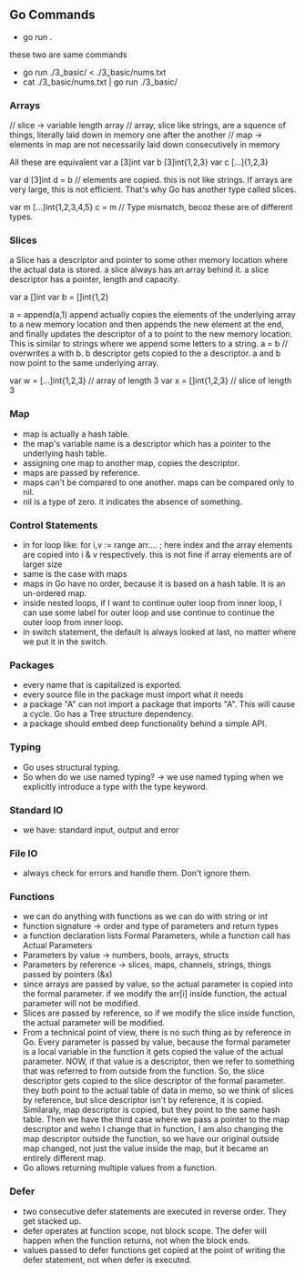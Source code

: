 ## Go Commands
 - go run .

 these two are same commands
 - go run ./3_basic/ < ./3_basic/nums.txt
 - cat ./3_basic/nums.txt | go run ./3_basic/






### Arrays
// slice -> variable length array
// array, slice like strings, are a squence of things, literally laid down in memory one after the another
// map -> elements in map are not necessarily laid down consecutively in memory

All these are equivalent
var a [3]int
var b [3]int{1,2,3}
var c [...]{1,2,3}

var d [3]int
d = b // elements are copied. this is not like strings. If arrays are very large, this is not efficient. That's why Go has another type called slices.

var m [...]int{1,2,3,4,5}
c = m // Type mismatch, becoz these are of different types.

### Slices
a Slice has a descriptor and pointer to some other memory location where the actual data is stored. a slice always has an array behind it.
a slice descriptor has a pointer, length and capacity. 

var a []int
var b = []int{1,2}

a = append(a,1)
append actually copies the elements of the underlying array to a new memory location and then appends the new element at the end, and finally updates the descriptor of a to point to the new memory location.
This is similar to strings where we append some letters to a string.
a = b // overwrites a with b. b descriptor gets copied to the a descriptor. a and b now point to the same underlying array. 

var w = [...]int{1,2,3} // array of length 3
var x = []int{1,2,3} // slice of length 3


### Map
- map is actually a hash table.
- the map's variable name is a descriptor which has a pointer to the underlying hash table.
- assigning one map to another map, copies the descriptor.
- maps are passed by reference.
- maps can't be compared to one another. maps can be compared only to nil.
- nil is a type of zero. it indicates the absence of something.

### Control Statements
- in for loop like: for i,v := range arr.... ; here index and the array elements are copied into i & v respectively. this is not fine if array elements are of larger size
- same is the case with maps
- maps in Go have no order, because it is based on a hash table. It is an un-ordered map.
- inside nested loops, if I want to continue outer loop from inner loop, I can use some label for outer loop and use continue <label> to continue the outer loop from inner loop.
- in switch statement, the default is always looked at last, no matter where we put it in the switch.

### Packages
- every name that is capitalized is exported.
- every source file in the package must import what it needs
- a package "A" can not import a package that imports "A". This will cause a cycle. Go has a Tree structure dependency.
- a package should embed deep functionality behind a simple API.

### Typing
- Go uses structural typing.
- So when do we use named typing? -> we use named typing when we explicitly introduce a type with the type keyword.

### Standard IO
- we have: standard input, output and error

### File IO
- always check for errors and handle them. Don't ignore them.

### Functions
- we can do anything with functions as we can do with string or int
- function signature -> order and type of parameters and return types
- a function declaration lists Formal Parameters, while a function call has Actual Parameters
- Parameters by value -> numbers, bools, arrays, structs
- Parameters by reference -> slices, maps, channels, strings, things passed by pointers (&x)
- since arrays are passed by value, so the actual parameter is copied into the formal parameter. if we modify the arr[i] inside function, the actual parameter will not be modified. 
- Slices are passed by reference, so if we modify the slice inside function, the actual parameter will be modified.
- From a technical point of view, there is no such thing as by reference in Go. Every parameter is passed by value, because the formal parameter is a local variable in the function it gets copied  the value of the actual parameter. NOW, if that value is a descriptor, then we refer to something that was referred to from outside from the function. So, the slice descriptor gets copied to the slice descriptor of the formal parameter. they both point to the actual table of data in memo, so we think of slices by reference, but slice descriptor isn't by reference, it is copied. Similaraly, map descriptor is copied, but they point to the same hash table. Then we have the third case where we pass a pointer to the map descriptor and wehn I change that in function, I am also changing the map descriptor outside the function, so we have our original outside map changed, not just the value inside the map, but it became an entirely different map.
- Go allows returning multiple values from a function.

### Defer
- two consecutive defer statements are executed in reverse order. They get stacked up.
- defer operates at function scope, not block scope. The defer will happen when the function returns, not when the block ends.
- values passed to defer functions get copied at the point of writing the defer statement, not when  defer is executed.


